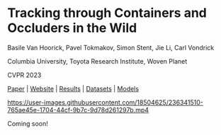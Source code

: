# Tracking through Containers and Occluders in the Wild

Basile Van Hoorick, Pavel Tokmakov, Simon Stent, Jie Li, Carl Vondrick

Columbia University, Toyota Research Institute, Woven Planet

CVPR 2023

[Paper](https://tcow.cs.columbia.edu/TCOW_v3.pdf) | [Website](https://tcow.cs.columbia.edu/) | [Results](https://tcow.cs.columbia.edu/#results) | [Datasets](https://tcow.cs.columbia.edu/#datasets) | [Models](https://github.com/basilevh/tcow)

https://user-images.githubusercontent.com/18504625/236341510-765ae45e-1704-44cf-9b7c-9d78d261297b.mp4

Coming soon!
